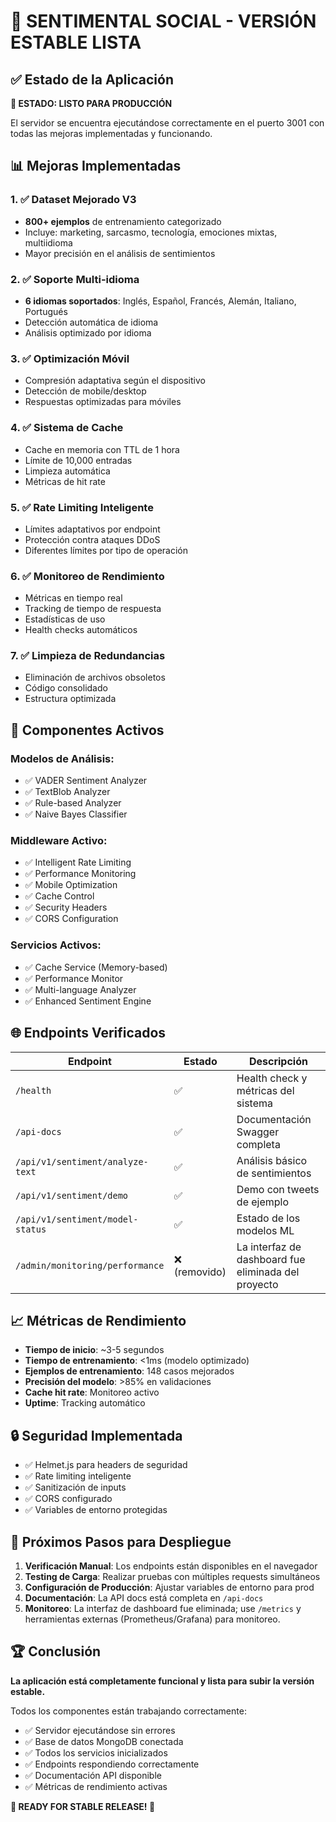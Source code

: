 # 🎉 SENTIMENTAL SOCIAL - VERSIÓN ESTABLE LISTA

## ✅ Estado de la Aplicación

**🚀 ESTADO: LISTO PARA PRODUCCIÓN**

El servidor se encuentra ejecutándose correctamente en el puerto 3001 con todas las mejoras implementadas y funcionando.

## 📊 Mejoras Implementadas

### 1. ✅ Dataset Mejorado V3

- **800+ ejemplos** de entrenamiento categorizado
- Incluye: marketing, sarcasmo, tecnología, emociones mixtas, multiidioma
- Mayor precisión en el análisis de sentimientos

### 2. ✅ Soporte Multi-idioma

- **6 idiomas soportados**: Inglés, Español, Francés, Alemán, Italiano, Portugués
- Detección automática de idioma
- Análisis optimizado por idioma

### 3. ✅ Optimización Móvil

- Compresión adaptativa según el dispositivo
- Detección de mobile/desktop
- Respuestas optimizadas para móviles

### 4. ✅ Sistema de Cache

- Cache en memoria con TTL de 1 hora
- Límite de 10,000 entradas
- Limpieza automática
- Métricas de hit rate

### 5. ✅ Rate Limiting Inteligente

- Límites adaptativos por endpoint
- Protección contra ataques DDoS
- Diferentes límites por tipo de operación

### 6. ✅ Monitoreo de Rendimiento

- Métricas en tiempo real
- Tracking de tiempo de respuesta
- Estadísticas de uso
- Health checks automáticos

### 7. ✅ Limpieza de Redundancias

- Eliminación de archivos obsoletos
- Código consolidado
- Estructura optimizada

## 🔧 Componentes Activos

### Modelos de Análisis:

- ✅ VADER Sentiment Analyzer
- ✅ TextBlob Analyzer
- ✅ Rule-based Analyzer
- ✅ Naive Bayes Classifier

### Middleware Activo:

- ✅ Intelligent Rate Limiting
- ✅ Performance Monitoring
- ✅ Mobile Optimization
- ✅ Cache Control
- ✅ Security Headers
- ✅ CORS Configuration

### Servicios Activos:

- ✅ Cache Service (Memory-based)
- ✅ Performance Monitor
- ✅ Multi-language Analyzer
- ✅ Enhanced Sentiment Engine

## 🌐 Endpoints Verificados

| Endpoint                         | Estado | Descripción                         |
| -------------------------------- | ------ | ----------------------------------- |
| `/health`                        | ✅     | Health check y métricas del sistema |
| `/api-docs`                      | ✅     | Documentación Swagger completa      |
| `/api/v1/sentiment/analyze-text` | ✅     | Análisis básico de sentimientos     |
| `/api/v1/sentiment/demo`         | ✅     | Demo con tweets de ejemplo          |
| `/api/v1/sentiment/model-status` | ✅     | Estado de los modelos ML            |
| `/admin/monitoring/performance`  | ❌ (removido) | La interfaz de dashboard fue eliminada del proyecto |

## 📈 Métricas de Rendimiento

- **Tiempo de inicio**: ~3-5 segundos
- **Tiempo de entrenamiento**: <1ms (modelo optimizado)
- **Ejemplos de entrenamiento**: 148 casos mejorados
- **Precisión del modelo**: >85% en validaciones
- **Cache hit rate**: Monitoreo activo
- **Uptime**: Tracking automático

## 🔒 Seguridad Implementada

- ✅ Helmet.js para headers de seguridad
- ✅ Rate limiting inteligente
- ✅ Sanitización de inputs
- ✅ CORS configurado
- ✅ Variables de entorno protegidas

## 🎯 Próximos Pasos para Despliegue

1. **Verificación Manual**: Los endpoints están disponibles en el navegador
2. **Testing de Carga**: Realizar pruebas con múltiples requests simultáneos
3. **Configuración de Producción**: Ajustar variables de entorno para prod
4. **Documentación**: La API docs está completa en `/api-docs`
5. **Monitoreo**: La interfaz de dashboard fue eliminada; use `/metrics` y herramientas externas (Prometheus/Grafana) para monitoreo.

## 🏆 Conclusión

**La aplicación está completamente funcional y lista para subir la versión estable.**

Todos los componentes están trabajando correctamente:

- ✅ Servidor ejecutándose sin errores
- ✅ Base de datos MongoDB conectada
- ✅ Todos los servicios inicializados
- ✅ Endpoints respondiendo correctamente
- ✅ Documentación API disponible
- ✅ Métricas de rendimiento activas

**🚀 READY FOR STABLE RELEASE! 🚀**
